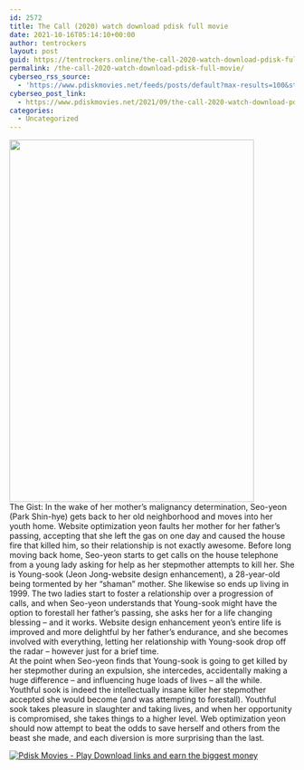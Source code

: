 ```yaml
---
id: 2572
title: The Call (2020) watch download pdisk full movie
date: 2021-10-16T05:14:10+00:00
author: tentrockers
layout: post
guid: https://tentrockers.online/the-call-2020-watch-download-pdisk-full-movie/
permalink: /the-call-2020-watch-download-pdisk-full-movie/
cyberseo_rss_source:
  - 'https://www.pdiskmovies.net/feeds/posts/default?max-results=100&start-index=401'
cyberseo_post_link:
  - https://www.pdiskmovies.net/2021/09/the-call-2020-watch-download-pdisk-full.html
categories:
  - Uncategorized
---
```

<div class="separator">
  <a href="https://1.bp.blogspot.com/-JGae_80XWtc/YUSuyt1GnuI/AAAAAAAAbN8/L0a6e4N8Pg0rP8S3eip5FA0843P7GcKygCLcBGAsYHQ/s1024/The%2BCall%2B%25282020%2529%2Bwatch%2Bdownload%2Bpdisk%2Bfull%2Bmovie.jpg" imageanchor="1"><img loading="lazy" border="0" data-original-height="1024" data-original-width="691" height="640" src="https://1.bp.blogspot.com/-JGae_80XWtc/YUSuyt1GnuI/AAAAAAAAbN8/L0a6e4N8Pg0rP8S3eip5FA0843P7GcKygCLcBGAsYHQ/w432-h640/The%2BCall%2B%25282020%2529%2Bwatch%2Bdownload%2Bpdisk%2Bfull%2Bmovie.jpg" width="432" /></a>
</div>



<div>
  <div>
    <span>The Gist: In the wake of her mother&#8217;s malignancy determination, Seo-yeon (Park Shin-hye) gets back to her old neighborhood and moves into her youth home. Website optimization yeon faults her mother for her father&#8217;s passing, accepting that she left the gas on one day and caused the house fire that killed him, so their relationship is not exactly awesome. Before long moving back home, Seo-yeon starts to get calls on the house telephone from a young lady asking for help as her stepmother attempts to kill her. She is Young-sook (Jeon Jong-website design enhancement), a 28-year-old being tormented by her &#8220;shaman&#8221; mother. She likewise so ends up living in 1999. The two ladies start to foster a relationship over a progression of calls, and when Seo-yeon understands that Young-sook might have the option to forestall her father&#8217;s passing, she asks her for a life changing blessing – and it works. Website design enhancement yeon&#8217;s entire life is improved and more delightful by her father&#8217;s endurance, and she becomes involved with everything, letting her relationship with Young-sook drop off the radar – however just for a brief time.&nbsp;</span>
  </div>
  
  <div>
    <span>At the point when Seo-yeon finds that Young-sook is going to get killed by her stepmother during an expulsion, she intercedes, accidentally making a huge difference – and influencing huge loads of lives – all the while. Youthful sook is indeed the intellectually insane killer her stepmother accepted she would become (and was attempting to forestall). Youthful sook takes pleasure in slaughter and taking lives, and when her opportunity is compromised, she takes things to a higher level. Web optimization yeon should now attempt to beat the odds to save herself and others from the beast she made, and each diversion is more surprising than the last.</span>
  </div>
</div>

[![](https://1.bp.blogspot.com/-KJZYdQTn3nw/YS8VdIdXMyI/AAAAAAAAaw4/BR8dsGkpxw0T8C_4G4ALfMA7cP79KN3kwCLcBGAsYHQ/w400-h58/play_download_buttuons-removebg-preview.png "Pdisk Movies - Play Download links and earn the biggest money")](https://pdisklink.com/1/bnYybDhkMDAwYTZ2?dn=1)